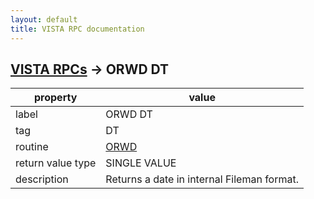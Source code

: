 ```yaml
---
layout: default
title: VISTA RPC documentation
---
```




## [VISTA RPCs](TableOfContent.md) &#8594; ORWD DT 

 property | value 
--- | --- 
 label | ORWD DT
 tag | DT
 routine | [ORWD](http://code.osehra.org/dox/Routine_ORWD_source.html)
 return value type | SINGLE VALUE
 description | Returns a date in internal Fileman format.